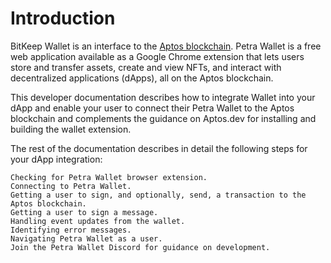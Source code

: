 # Introduction

BitKeep Wallet is an interface to the [Aptos blockchain](https://aptos.dev/). Petra Wallet is a free web application available as a Google Chrome extension that lets users store and transfer assets, create and view NFTs, and interact with decentralized applications (dApps), all on the Aptos blockchain.

This developer documentation describes how to integrate Wallet into your dApp and enable your user to connect their Petra Wallet to the Aptos blockchain and complements the guidance on Aptos.dev for installing and building the wallet extension.

The rest of the documentation describes in detail the following steps for your dApp integration:

    Checking for Petra Wallet browser extension.
    Connecting to Petra Wallet.
    Getting a user to sign, and optionally, send, a transaction to the Aptos blockchain.
    Getting a user to sign a message.
    Handling event updates from the wallet.
    Identifying error messages.
    Navigating Petra Wallet as a user.
    Join the Petra Wallet Discord for guidance on development.